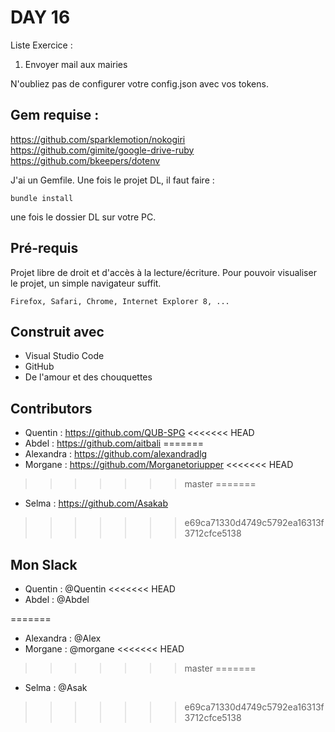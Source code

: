 # DAY 16
Liste Exercice :
1. Envoyer mail aux mairies

N'oubliez pas de configurer votre config.json avec vos tokens.

## Gem requise :
https://github.com/sparklemotion/nokogiri
https://github.com/gimite/google-drive-ruby
https://github.com/bkeepers/dotenv

J'ai un Gemfile. Une fois le projet DL, il faut faire :
```
bundle install
```
une fois le dossier DL sur votre PC.

## Pré-requis

Projet libre de droit et d'accès à la lecture/écriture.
Pour pouvoir visualiser le projet, un simple navigateur suffit.


```
Firefox, Safari, Chrome, Internet Explorer 8, ...
```

## Construit avec

* Visual Studio Code
* GitHub
* De l'amour et des chouquettes


## Contributors

* Quentin : https://github.com/QUB-SPG
<<<<<<< HEAD
* Abdel : https://github.com/aitbali
=======
* Alexandra : https://github.com/alexandradlg
* Morgane : https://github.com/Morganetoriupper
<<<<<<< HEAD
>>>>>>> master
=======
* Selma : https://github.com/Asakab

>>>>>>> e69ca71330d4749c5792ea16313f3712cfce5138

## Mon Slack

* Quentin : @Quentin
<<<<<<< HEAD
* Abdel : @Abdel

=======
* Alexandra : @Alex
* Morgane : @morgane
<<<<<<< HEAD
>>>>>>> master
=======
* Selma : @Asak


>>>>>>> e69ca71330d4749c5792ea16313f3712cfce5138

